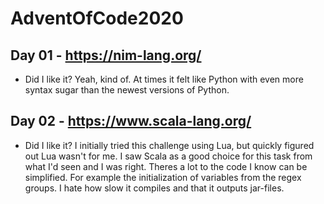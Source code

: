 # AdventOfCode2020

## Day 01 - https://nim-lang.org/
* Did I like it? Yeah, kind of. At times it felt like Python with even more syntax sugar than the newest versions of Python.
## Day 02 - https://www.scala-lang.org/
* Did I like it? I initially tried this challenge using Lua, but quickly figured out Lua wasn't for me. I saw Scala as a good choice for this task from what I'd seen and I was right. Theres a lot to the code I know can be simplified. For example the initialization of variables from the regex groups. I hate how slow it compiles and that it outputs jar-files.

